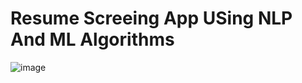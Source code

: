 # Resume Screeing App USing NLP And ML Algorithms

![image](https://github.com/user-attachments/assets/764a60d4-b913-4a8d-9d18-9dab83cf0f23)

